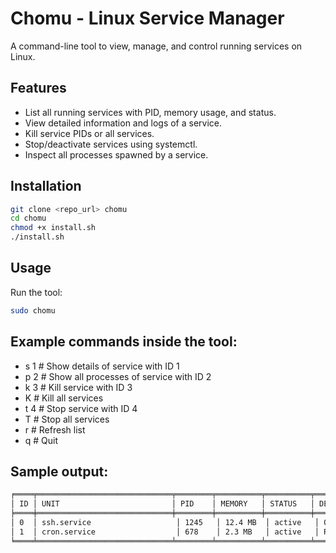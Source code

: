 # Chomu - Linux Service Manager

A command-line tool to view, manage, and control running services on Linux.

## Features
- List all running services with PID, memory usage, and status.
- View detailed information and logs of a service.
- Kill service PIDs or all services.
- Stop/deactivate services using systemctl.
- Inspect all processes spawned by a service.

## Installation
```bash
git clone <repo_url> chomu
cd chomu
chmod +x install.sh
./install.sh
```

## Usage
Run the tool:
```bash
sudo chomu
```
## Example commands inside the tool:

* s 1   # Show details of service with ID 1
* p 2   # Show all processes of service with ID 2
* k 3   # Kill service with ID 3
* K     # Kill all services
* t 4   # Stop service with ID 4
* T     # Stop all services
* r     # Refresh list
* q     # Quit

## Sample output:

```bash
╒════╤══════════════════════════════╤════════╤══════════╤══════════╤═══════════════════════════╕
│ ID │ UNIT                         │ PID    │ MEMORY   │ STATUS   │ DESCRIPTION               │
╞════╪══════════════════════════════╪════════╪══════════╪══════════╪═══════════════════════════╡
│ 0  │ ssh.service                   │ 1245   │ 12.4 MB  │ active   │ OpenSSH server daemon      │
│ 1  │ cron.service                  │ 678    │ 2.3 MB   │ active   │ Regular background program │
╘════╧══════════════════════════════╧════════╧══════════╧══════════╧═══════════════════════════╛
```

